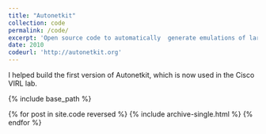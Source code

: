 ```yaml
---
title: "Autonetkit"
collection: code
permalink: /code/
excerpt: 'Open source code to automatically  generate emulations of large networks with sophisticated policies' 
date: 2010
codeurl: 'http://autonetkit.org'
---
```


I helped build  the first version of Autonetkit, which is now used in the Cisco VIRL lab.

{% include base_path %}

{% for post in site.code reversed %} {% include archive-single.html %} {% endfor %}
